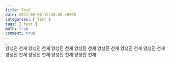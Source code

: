 ```yaml
---
title: Test
date: 2021-09-06 12:35:00 +0900
categories: [ test ]
tags: [ test ]
math: true
comment: true
---
```


양성진 천재
양성진 천재
양성진 천재
양성진 천재
양성진 천재
양성진 천재
양성진 천재
양성진 천재
양성진 천재
양성진 천재
양성진 천재
